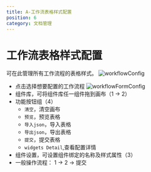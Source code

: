 ```yaml
---
title: A-工作流表格样式配置
position: 6
category: 文档管理
---
```

# 工作流表格样式配置
可在此管理所有工作流程的表格样式。
![workflowConfig](/images/workflowConfig.png)
- 点击选择想要配置的工作流程
![workflowFormConfig](/images/workflowFormConfig.png)
- 组件库，可将组件库任一组件拖到画布（1 -> 2）
- 功能按钮组（4）
  + `清空`，清空画布
  + `预览`，预览表格
  + `导入json`，导入表格
  + `导出json`，导出表格
  + `提交`，提交表格
  + `widgets Detail`,查看配置详情
- 组件设置，可设置组件绑定的名称及样式属性（3）
- 一般操作流程： 1 -> 2 -> 提交 
